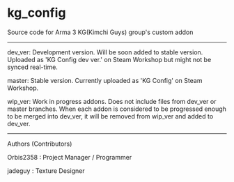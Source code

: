 # kg_config
Source code for Arma 3 KG(Kimchi Guys) group's custom addon

----

dev_ver: Development version. Will be soon added to stable version. Uploaded as 'KG Config dev ver.' on Steam Workshop but might not be synced real-time.

master: Stable version. Currently uploaded as 'KG Config' on Steam Workshop.

wip_ver: Work in progress addons. Does not include files from dev_ver or master branches. When each addon is considered to be progressed enough to be merged into dev_ver, it will be removed from wip_ver and added to dev_ver.

----

Authors (Contributors)

Orbis2358 : Project Manager / Programmer

jadeguy : Texture Designer
